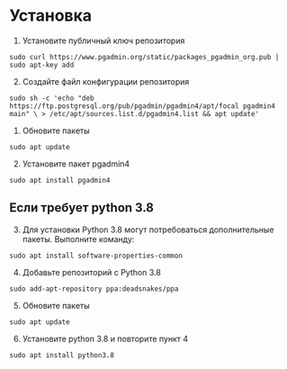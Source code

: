 # Установка 

1. Установите публичный ключ репозитория

```shell
sudo curl https://www.pgadmin.org/static/packages_pgadmin_org.pub | sudo apt-key add
```

2. Создайте файл конфигурации репозитория

```shell
sudo sh -c 'echo "deb https://ftp.postgresql.org/pub/pgadmin/pgadmin4/apt/focal pgadmin4 main" \ > /etc/apt/sources.list.d/pgadmin4.list && apt update'
```

1. Обновите пакеты

```shell
sudo apt update
```

2. Установите пакет pgadmin4

```shell
sudo apt install pgadmin4
```

## Если требует python 3.8

3. Для установки Python 3.8 могут потребоваться дополнительные пакеты. Выполните команду:
```shell
sudo apt install software-properties-common
```

4. Добавьте репозиторий с Python 3.8

```shell
sudo add-apt-repository ppa:deadsnakes/ppa
```

5. Обновите пакеты

```shell
sudo apt update
```

6. Установите python 3.8 и повторите пункт 4

```shell
sudo apt install python3.8
```